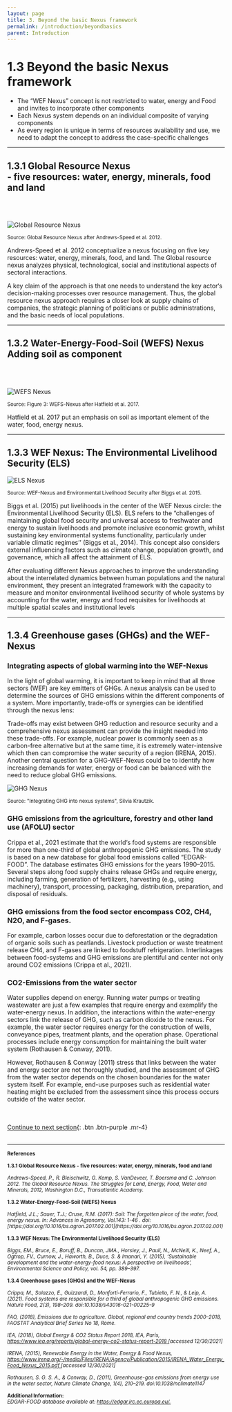 ```yaml
---
layout: page
title: 3. Beyond the basic Nexus framework
permalink: /introduction/beyondbasics
parent: Introduction
---
```

# **1.3 Beyond the basic Nexus framework**

- The “WEF Nexus” concept is not restricted to water, energy and Food and invites to incorporate other components
- Each Nexus system depends on an individual composite of varying components
- As every region is unique in terms of resources availability and use, we need to adapt the concept to address the case-specific challenges

<hr/>

<h2>1.3.1 Global Resource Nexus <br>
- five resources: water, energy, minerals, food and land</h2>
<br/> <br/>

![Global Resource Nexus](/wef-nexus-online-course/assets/resource_nexus.PNG) 

<p><small>Source: Global Resource Nexus after Andrews-Speed et al. 2012.</small></p>


Andrews-Speed et al. 2012 conceptualize a nexus focusing on five key resources: water, energy, minerals, food, and land. The Global resource nexus analyzes physical, technological, social and institutional aspects of sectoral interactions.

A key claim of the approach is that one needs to understand the key actor‘s decision-making processes over resource management. Thus, the global resource nexus approach requires a closer look at supply chains of companies, the strategic planning of politicians or public administrations, and the basic needs of local populations.

<hr/>

<h2>1.3.2 Water-Energy-Food-Soil (WEFS) Nexus <br>
Adding soil as component</h2>
<br/> <br/>

![WEFS Nexus](/wef-nexus-online-course/assets/soil_nexus.PNG) 

<p><small>Source: Figure 3: WEFS-Nexus after Hatfield et al. 2017.</small></p>

Hatfield et al. 2017 put an emphasis on soil as important element of the water, food, energy nexus.

<hr/>

## 1.3.3 WEF Nexus: The Environmental Livelihood Security (ELS)

![ELS Nexus](/wef-nexus-online-course/assets/livelihood_nexus.PNG)

<p><small>Source: WEF-Nexus and Environmental Livelihood Security after Biggs et al. 2015.</small></p>

Biggs et al. (2015) put livelihoods in the center of the WEF Nexus circle: the Environmental Livelihood Security (ELS). ELS refers to the “challenges of maintaining global food security and universal access to freshwater and energy to sustain livelihoods and promote inclusive economic growth, whilst sustaining key environmental systems functionality, particularly under variable climatic regimes’’ (Biggs et al., 2014). This concept also considers external influencing factors such as climate change, population growth, and governance, which all affect the attainment of ELS.

After evaluating different Nexus approaches to improve the understanding about the interrelated dynamics between human populations and the natural environment, they present an integrated framework with the capacity to measure and monitor environmental livelihood security of whole systems by accounting for the water, energy and food requisites for livelihoods at multiple spatial scales and institutional levels

<hr/>

## 1.3.4 Greenhouse gases (GHGs) and the WEF-Nexus
### Integrating aspects of global warming into the WEF-Nexus 

In the light of global warming, it is important to keep in mind that all three sectors (WEF) are key emitters of GHGs. A nexus analysis can be used to determine the sources of GHG emissions within the different components of a system. More importantly, trade-offs or synergies can be identified through the nexus lens:

Trade-offs may exist between GHG reduction and resource security and a comprehensive nexus assessment can provide the insight needed into these trade-offs. For example, nuclear power is commonly seen as a carbon-free alternative but at the same time, it is extremely water-intensive which then can compromise the water security of a region (IRENA, 2015). Another central question for a GHG-WEF-Nexus could be to identify how increasing demands for water, energy or food can be balanced with the need to reduce global GHG emissions.

![GHG Nexus](/wef-nexus-online-course/assets/long-version_GHG-WEF.png)

<p><small>Source: "Integrating GHG into nexus systems", Silvia Krautzik.</small></p>


### GHG emissions from the agriculture, forestry and other land use (AFOLU) sector 
Crippa et al., 2021 estimate that the world‘s food systems are responsible for more than one-third of global anthropogenic GHG emissions. The study is based on a new database for global food emissions called “EDGAR-FOOD”. The database estimates GHG emissions for the years 1990–2015. Several steps along food supply chains release GHGs and require energy, including farming, generation of fertilizers, harvesting (e.g., using machinery), transport, processing, packaging, distribution, preparation, and disposal of residuals.

### GHG emissions from the food sector encompass CO2, CH4, N2O, and F-gases. 
For example, carbon losses occur due to deforestation or the degradation of organic soils such as peatlands. Livestock production or waste treatment release CH4, and F-gases are linked to foodstuff refrigeration. Interlinkages between food-systems and GHG emissions are plentiful and center not only around CO2 emissions (Crippa et al., 2021).

### CO2-Emissions from the water sector 
Water supplies depend on energy. Running water pumps or treating wastewater are just a few examples that require energy and exemplify the water-energy nexus. In addition, the interactions within the water-energy sectors link the release of GHG, such as carbon dioxide to the nexus. For example, the water sector requires energy for the construction of wells, conveyance pipes, treatment plants, and the operation phase. Operational processes include energy consumption for maintaining the built water system (Rothausen & Conway, 2011).

However, Rothausen & Conway (2011) stress that links between the water and energy sector are not thoroughly studied, and the assessment of GHG from the water sector depends on the chosen boundaries for the water system itself. For example, end-use purposes such as residential water heating might be excluded from the assessment since this process occurs outside of the water sector.

<br/> <br/>
[Continue to next section](https://waterbender231.github.io/wef-nexus-online-course/introduction/selfassessment){: .btn .btn-purple .mr-4}
<br/> <br/>

<hr/>

<p><small><b>References</b></small></p>
<p><small><b>1.3.1 Global Resource Nexus - five resources: water, energy, minerals, food and land</b></small></p>
<p><small><i>Andrews-Speed, P., R. Bleischwitz, G. Kemp, S. VanDeveer, T. Boersma and C. Johnson 2012. The Global Resource Nexus. The Struggles for Land, Energy, Food, Water and Minerals, 2012, Washington D.C., Transatlantic Academy.</i></small></p>

<p><small><b>1.3.2 Water-Energy-Food-Soil (WEFS) Nexus</b></small></p>
<p><small><i>Hatfield, J.L.; Sauer, T.J.; Cruse, R.M. (2017): Soil: The forgotten piece of the water, food, energy nexus. In: Advances in Agronomy, Vol.143: 1-46 . doi: [https://doi.org/10.1016/bs.agron.2017.02.001](https://doi.org/10.1016/bs.agron.2017.02.001)</a></i></small></p>

<p><small><b>1.3.3 WEF Nexus: The Environmental Livelihood Security (ELS)</b></small></p>
<p><small><i>Biggs, EM., Bruce, E., Boruff, B., Duncan, JMA., Horsley, J., Pauli, N., McNeill, K., Neef, A., Ogtrop, FV., Curnow, J., Haworth, B., Duce, S. & Imanari, Y. (2015), ‘Sustainable development and the water-energy-food nexus: A perspective on livelihoods’, Environmental Science and Policy, vol. 54, pp. 389–397.</i></small></p>

<p><small><b>1.3.4 Greenhouse gases (GHGs) and the WEF-Nexus</b></small></p>
<p><small><i>Crippa, M., Solazzo, E., Guizzardi, D., Monforti-Ferrario, F., Tubiello, F. N., & Leip, A. (2021). Food systems are responsible for a third of global anthropogenic GHG emissions. Nature Food, 2(3), 198–209. doi:10.1038/s43016-021-00225-9<br>
<br>
FAO, (2018), Emissions due to agriculture. Global, regional and country trends 2000–2018, FAOSTAT Analytical Brief Series No 18, Rome.<br>
<br>
IEA, (2018), Global Energy & CO2 Status Report 2018, IEA, Paris, <a href="https://www.iea.org/reports/global-energy-co2-status-report-2018">https://www.iea.org/reports/global-energy-co2-status-report-2018 </a>[accessed 12/30/2021]<br>
<br>
IRENA, (2015), Renewable Energy in the Water, Energy & Food Nexus, <a href="https://www.irena.org/-/media/Files/IRENA/Agency/Publication/2015/IRENA_Water_Energy_Food_Nexus_2015.pdf">https://www.irena.org/-/media/Files/IRENA/Agency/Publication/2015/IRENA_Water_Energy_Food_Nexus_2015.pdf </a>[accessed 12/30/2021]<br>
<br>
Rothausen, S. G. S. A., & Conway, D., (2011), Greenhouse-gas emissions from energy use in the water sector, Nature Climate Change, 1(4), 210–219. doi:10.1038/nclimate1147</i></small></p>

<p><small><b>Additional Information:</b> <br>
<i>EDGAR-FOOD database available at: <a href="https://edgar.jrc.ec.europa.eu/">https://edgar.jrc.ec.europa.eu/.</a></i>
</small>
</p>